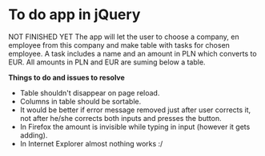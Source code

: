 # To do app in jQuery
NOT FINISHED YET 
The app will let the user to choose a company, en employee from this company and make table with tasks for chosen employee. A task includes a name and an amount in PLN which converts to EUR. All amounts in PLN and EUR are suming below a table. 

**Things to do and issues to resolve**
- Table shouldn't disappear on page reload.
- Columns in table should be sortable.
- It would be better if error message removed just after user corrects it, not after he/she corrects both inputs and presses the button.
- In Firefox the amount is invisible while typing in input (however it gets adding). 
- In Internet Explorer almost nothing works :/
